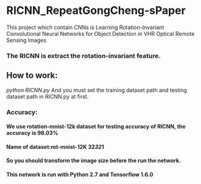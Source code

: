 # RICNN_RepeatGongCheng-sPaper
 This project which contain CNNs is Learning Rotation-Invariant Convolutional Neural Networks for Object Detection in VHR Optical Remote Sensing Images
### The RICNN is extract the rotation-invariant feature.
## How to work:
_python RICNN.py_
And you must set the training dataset path and testing dataset path in RICNN.py at first.
### Accuracy:
####   We use rotation-mnist-12k dataset for testing accuracy of RICNN, the accuracy is 98.03%
####   Name of dataset:rot-mnist-12K 32*32*1
####   So you should transform the image size before the run the network.
####   This network is run with Python 2.7 and Tensorflow 1.6.0
